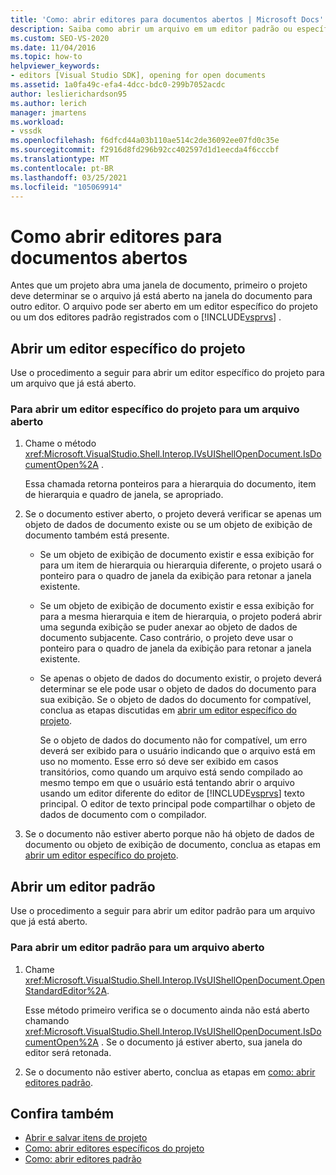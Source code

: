 ```yaml
---
title: 'Como: abrir editores para documentos abertos | Microsoft Docs'
description: Saiba como abrir um arquivo em um editor padrão ou específico do projeto. Quando um projeto abre uma janela de documento, ele deve determinar se o arquivo já está aberto.
ms.custom: SEO-VS-2020
ms.date: 11/04/2016
ms.topic: how-to
helpviewer_keywords:
- editors [Visual Studio SDK], opening for open documents
ms.assetid: 1a0fa49c-efa4-4dcc-bdc0-299b7052acdc
author: leslierichardson95
ms.author: lerich
manager: jmartens
ms.workload:
- vssdk
ms.openlocfilehash: f6dfcd44a03b110ae514c2de36092ee07fd0c35e
ms.sourcegitcommit: f2916d8fd296b92cc402597d1d1eecda4f6cccbf
ms.translationtype: MT
ms.contentlocale: pt-BR
ms.lasthandoff: 03/25/2021
ms.locfileid: "105069914"
---
```

# <a name="how-to-open-editors-for-open-documents"></a>Como abrir editores para documentos abertos
Antes que um projeto abra uma janela de documento, primeiro o projeto deve determinar se o arquivo já está aberto na janela do documento para outro editor. O arquivo pode ser aberto em um editor específico do projeto ou um dos editores padrão registrados com o [!INCLUDE[vsprvs](../code-quality/includes/vsprvs_md.md)] .

## <a name="open-a-project-specific-editor"></a>Abrir um editor específico do projeto
 Use o procedimento a seguir para abrir um editor específico do projeto para um arquivo que já está aberto.

### <a name="to-open-a-project-specific-editor-for-an-open-file"></a>Para abrir um editor específico do projeto para um arquivo aberto

1. Chame o método <xref:Microsoft.VisualStudio.Shell.Interop.IVsUIShellOpenDocument.IsDocumentOpen%2A> .

    Essa chamada retorna ponteiros para a hierarquia do documento, item de hierarquia e quadro de janela, se apropriado.

2. Se o documento estiver aberto, o projeto deverá verificar se apenas um objeto de dados de documento existe ou se um objeto de exibição de documento também está presente.

   - Se um objeto de exibição de documento existir e essa exibição for para um item de hierarquia ou hierarquia diferente, o projeto usará o ponteiro para o quadro de janela da exibição para retonar a janela existente.

   - Se um objeto de exibição de documento existir e essa exibição for para a mesma hierarquia e item de hierarquia, o projeto poderá abrir uma segunda exibição se puder anexar ao objeto de dados de documento subjacente. Caso contrário, o projeto deve usar o ponteiro para o quadro de janela da exibição para retonar a janela existente.

   - Se apenas o objeto de dados do documento existir, o projeto deverá determinar se ele pode usar o objeto de dados do documento para sua exibição. Se o objeto de dados do documento for compatível, conclua as etapas discutidas em [abrir um editor específico do projeto](../extensibility/how-to-open-project-specific-editors.md).

     Se o objeto de dados do documento não for compatível, um erro deverá ser exibido para o usuário indicando que o arquivo está em uso no momento. Esse erro só deve ser exibido em casos transitórios, como quando um arquivo está sendo compilado ao mesmo tempo em que o usuário está tentando abrir o arquivo usando um editor diferente do editor de [!INCLUDE[vsprvs](../code-quality/includes/vsprvs_md.md)] texto principal. O editor de texto principal pode compartilhar o objeto de dados de documento com o compilador.

3. Se o documento não estiver aberto porque não há objeto de dados de documento ou objeto de exibição de documento, conclua as etapas em [abrir um editor específico do projeto](../extensibility/how-to-open-project-specific-editors.md).

## <a name="open-a-standard-editor"></a>Abrir um editor padrão
 Use o procedimento a seguir para abrir um editor padrão para um arquivo que já está aberto.

### <a name="to-open-a-standard-editor-for-an-open-file"></a>Para abrir um editor padrão para um arquivo aberto

1. Chame <xref:Microsoft.VisualStudio.Shell.Interop.IVsUIShellOpenDocument.OpenStandardEditor%2A>.

     Esse método primeiro verifica se o documento ainda não está aberto chamando <xref:Microsoft.VisualStudio.Shell.Interop.IVsUIShellOpenDocument.IsDocumentOpen%2A> . Se o documento já estiver aberto, sua janela do editor será retonada.

2. Se o documento não estiver aberto, conclua as etapas em [como: abrir editores padrão](../extensibility/how-to-open-standard-editors.md).

## <a name="see-also"></a>Confira também
- [Abrir e salvar itens de projeto](../extensibility/internals/opening-and-saving-project-items.md)
- [Como: abrir editores específicos do projeto](../extensibility/how-to-open-project-specific-editors.md)
- [Como: abrir editores padrão](../extensibility/how-to-open-standard-editors.md)
